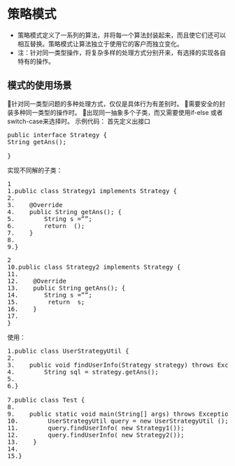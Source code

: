 # 策略模式
- 策略模式定义了一系列的算法，并将每一个算法封装起来，而且使它们还可以相互替换。策略模式让算法独立于使用它的客户而独立变化。
- 注：针对同一类型操作，将复杂多样的处理方式分别开来，有选择的实现各自特有的操作。
## 模式的使用场景
针对同一类型问题的多种处理方式，仅仅是具体行为有差别时。
需要安全的封装多种同一类型的操作时。
出现同一抽象多个子类，而又需要使用if-else 或者 switch-case来选择时。
示例代码：
首先定义出接口
<pre>
public interface Strategy {
String getAns();  

}
</pre>
实现不同解的子类：
<pre>
1
1.public class Strategy1 implements Strategy {  
2.  
3.    @Override  
4.    public String getAns(); {  
5.        String s =””;
6.        return  ();  
7.    }  
8.  
9.}  
</pre>

<pre>
2
10.public class Strategy2 implements Strategy {  
11.  
12.    @Override  
13.    public String getAns(); {  
14.       String s =””;
15.        return  s;  
16.    }  
17.  
}  
</pre>
使用：
<pre>
1.public class UserStrategyUtil {  
2.  
3.    public void findUserInfo(Strategy strategy) throws Exception {  
4.        String sql = strategy.getAns();  
5.          
6.}  

7.public class Test {  
8.  
9.    public static void main(String[] args) throws Exception {  
10.        UserStrategyUtil query = new UserStrategyUtil ();  
11.        query.findUserInfo( new Strategy1());  
12.        query.findUserInfo( new Strategy2());  
13.    }  
14.  
15.}  
</pre>